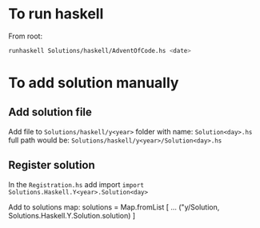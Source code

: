 # To run haskell 
From root:
```bash
runhaskell Solutions/haskell/AdventOfCode.hs <date>
```

# To add solution manually
## Add solution file
Add file to `Solutions/haskell/y<year>` folder
with name: `Solution<day>.hs`
full path would be: `Solutions/haskell/y<year>/Solution<day>.hs`

## Register solution
In the `Registration.hs` add import
`import Solutions.Haskell.Y<year>.Solution<day>`

Add to solutions map:
solutions = Map.fromList [
    ...
    ("y<year>/Solution<day>, Solutions.Haskell.Y<year>.Solution<day>.solution<day>)
]
